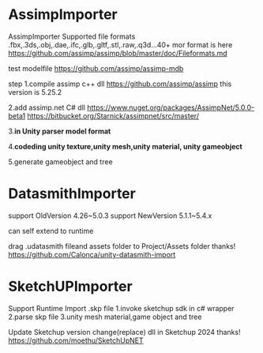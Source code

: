 # AssimpImporter
AssimpImporter
Supported file formats
.fbx,.3ds,.obj,.dae,.ifc,.glb,.gltf,.stl,.raw,.q3d...40+
mor format is here
https://github.com/assimp/assimp/blob/master/doc/Fileformats.md


test modelfile
https://github.com/assimp/assimp-mdb

step
1.compile assimp c++ dll
https://github.com/assimp/assimp
this version is 5.25.2

2.add assimp.net C# dll
https://www.nuget.org/packages/AssimpNet/5.0.0-beta1
https://bitbucket.org/Starnick/assimpnet/src/master/

3.**in Unity parser model format**

4.**codeding unity texture,unity mesh,unity material, unity gameobject**

5.generate gameobject and tree

# DatasmithImporter
support OldVersion 4.26~5.0.3
support NewVersion 5.1.1~5.4.x

can self extend to runtime

drag  .udatasmith fileand assets folder to Project/Assets folder
thanks!
https://github.com/Calonca/unity-datasmith-import


# SketchUPImporter
Support Runtime Import .skp file
1.invoke sketchup sdk in c# wrapper
2.parse skp file
3.unity mesh material,game object and tree

Update Sketchup version
change(replace) dll in Sketchup 2024
thanks! https://github.com/moethu/SketchUpNET
